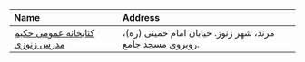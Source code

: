 | Name                                                 | Address                                                   |
|:-----------------------------------------------------|:----------------------------------------------------------|
| [كتابخانه عمومی حکیم مدرس زنوزی](http://tabrizpl.ir) | مرند، شهر زنوز. خيابان امام خمینی (ره)، روبروي مسجد جامع. |